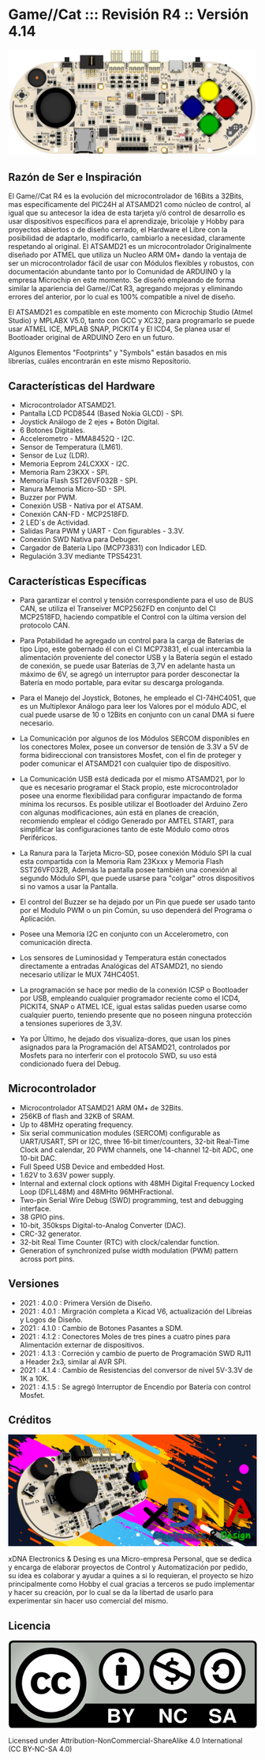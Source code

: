 # Game//Cat ::: Revisión R4 :: Versión 4.14

![](https://github.com/trunksx64/GAME_CAT_R4_KICAD/blob/main/Images/Front.png)

## Razón de Ser e Inspiración

El Game//Cat R4 es la evolución del microcontrolador de 16Bits a 32Bits, mas específicamente del PIC24H al ATSAMD21 como núcleo de control, al igual que su antecesor la idea de esta tarjeta y/ó control de desarrollo es usar dispositivos específicos para el aprendizaje, bricolaje y Hobby para proyectos abiertos o de diseño cerrado, el Hardware el Libre con la posibilidad de adaptarlo, modificarlo, cambiarlo a necesidad, claramente respetando al original. El ATSAMD21 es un microcontrolador Originalmente diseñado por ATMEL que utiliza un Nucleo ARM 0M+ dando la ventaja de ser un microcontrolador fácil de usar con Módulos flexibles y robustos, con documentación abundante tanto por lo Comunidad de ARDUINO y la empresa Microchip en este momento. Se diseñó empleando de forma similar la apariencia del Game//Cat R3, agregando mejoras y eliminando errores del anterior, por lo cual es 100% compatible a nivel de diseño.

El ATSAMD21 es compatible en este momento con Microchip Studio (Atmel Studio) y MPLABX V5.0, tanto con GCC y XC32, para programarlo se puede usar ATMEL ICE, MPLAB SNAP, PICKIT4 y El ICD4, Se planea usar el Bootloader original de ARDUINO Zero en un futuro.

Algunos Elementos "Footprints" y "Symbols" están basados en mis librerías, cuáles encontrarán en este mismo Repositorio.

## Características del Hardware

  * Microcontrolador ATSAMD21.
  * Pantalla LCD PCD8544 (Based Nokia GLCD) - SPI.
  * Joystick Análogo de 2 ejes + Botón Digital.
  * 6 Botones Digitales.
  * Accelerometro - MMA8452Q - I2C. 
  * Sensor de Temperatura (LM61).
  * Sensor de Luz (LDR).
  * Memoria Eeprom 24LCXXX - I2C.
  * Memoria Ram 23KXX - SPI.
  * Memoria Flash SST26VF032B - SPI.
  * Ranura Memoria Micro-SD - SPI.
  * Buzzer por PWM.
  * Conexión USB - Nativa por el ATSAM.
  * Conexión CAN-FD - MCP2518FD.
  * 2 LED´s de Actividad.
  * Salidas Para PWM y UART - Con figurables - 3.3V.
  * Conexión SWD Nativa para Debuger.
  * Cargador de Batería Lipo (MCP73831) con Indicador LED.
  * Regulación 3.3V mediante TPS54231.

## Características Específicas

* Para garantizar el control y tensión correspondiente para el uso de BUS CAN, se utiliza el Transeiver MCP2562FD en conjunto del CI MCP2518FD, haciendo compatible el Control con la última version del protocolo CAN.

* Para Potabilidad he agregado un control para la carga de Baterías de tipo Lipo, este gobernado él con el CI MCP73831, el cual intercambia la alimentación proveniente del conector USB y la Batería según el estado de conexión, se puede usar Baterías de 3,7V en adelante hasta un máximo de 6V, se agregó un interruptor para porder desconectar la Batería en modo portable, para evitar su descarga prologanda.

* Para el Manejo del Joystick, Botones, he empleado el CI-74HC4051, que es un Multiplexor Análogo para leer los Valores por el módulo ADC, el cual puede usarse de 10 o 12Bits en conjunto con un canal DMA si fuere necesario.

* La Comunicación por algunos de los Módulos SERCOM disponibles en los conectores Molex, posee un conversor de tensión de 3.3V a 5V de forma bidireccional con transistores Mosfet, con el fin de proteger y poder comunicar el ATSAMD21 con cualquier tipo de dispositivo.

* La Comunicación USB está dedicada por el mismo ATSAMD21, por lo que es necesario programar el Stack propio, este microcontrolador posee una enorme flexibilidad para configurar impactando de forma mínima los recursos. Es posible utilizar el Bootloader del Arduino Zero con algunas modificaciones, aún está en planes de creación, recomiendo emplear el código Generado por AMTEL START, para simplificar las configuraciones tanto de este Módulo como otros Periféricos.

* La Ranura para la Tarjeta Micro-SD, posee conexión Módulo SPI la cual esta compartida con la Memoria Ram 23Kxxx y Memoria Flash SST26VF032B, Además la pantalla posee también una conexión al segundo Módulo SPI, que puede usarse para "colgar" otros dispositivos si no vamos a usar la Pantalla.

* El control del Buzzer se ha dejado por un Pin que puede ser usado tanto por el Modulo PWM o un pin Común, su uso dependerá del Programa o Aplicación.

* Posee una Memoria I2C en conjunto con un Accelerometro, con comunicación directa.

* Los sensores de Luminosidad y Temperatura están conectados directamente a entradas Analógicas del ATSAMD21, no siendo necesario utilizar le MUX 74HC4051.

* La programación se hace por medio de la conexión ICSP o Bootloader por USB, empleando cualquier programador reciente como el ICD4, PICKIT4, SNAP o ATMEL ICE, igual estas salidas pueden usarse como cualquier puerto, teniendo presente que no poseen ninguna protección a tensiones superiores de 3,3V.

* Ya por Último, he dejado dos visualiza-dores, que usan los pines asignados para la Programación del ATSAMD21, controlados por Mosfets para no interferir con el protocolo SWD, su uso está condicionado fuera del Debug.

## Microcontrolador

  * Microcontrolador ATSAMD21 ARM 0M+ de 32Bits.
  * 256KB of flash and 32KB of SRAM.
  * Up to 48MHz operating frequency.
  * Six serial communication modules (SERCOM) configurable as UART/USART, SPI or I2C, three 16-bit timer/counters, 32-bit Real-Time Clock and calendar, 20 PWM channels, one 14-channel 12-bit ADC, one 10-bit DAC.
  * Full Speed USB Device and embedded Host.
  * 1.62V to 3.63V power supply.
  * Internal and external clock options with 48MH Digital Frequency Locked Loop (DFLL48M) and 48MHto 96MHFractional.
  * Two-pin Serial Wire Debug (SWD) programming, test and debugging interface.
  * 38 GPIO pins.
  * 10-bit, 350ksps Digital-to-Analog Converter (DAC).
  * CRC-32 generator.
  * 32-bit Real Time Counter (RTC) with clock/calendar function.
  * Generation of synchronized pulse width modulation (PWM) pattern across port pins.

## Versiones

* 2021 : 4.0.0 : Primera Versión de Diseño.
* 2021 : 4.0.1 : Mirgración completa a Kicad V6, actualización del Libreias y Logos de Diseño.
* 2021 : 4.1.0 : Cambio de Botones Pasantes a SDM.
* 2021 : 4.1.2 : Conectores Moles de tres pines a cuatro pines para Alimentación externar de dispositivos.
* 2021 : 4.1.3 : Correción y cambio de puerto de Programación SWD RJ11 a Header 2x3, similar al AVR SPI.
* 2021 : 4.1.4 : Cambio de Resistencias del conversor de nivel 5V-3.3V de 1K a 10K.
* 2021 : 4.1.5 : Se agregó Interruptor de Encendio por Batería con control Mosfet.

## Créditos

![](https://github.com/trunksx64/GAME_CAT_R4_KICAD/blob/main/Images/Banner_GameCat_R4.png)

xDNA Electronics & Desing es una Micro-empresa Personal, que se dedica y encarga de elaborar proyectos de Control y Automatización por pedido, su idea es colaborar y ayudar a quines a si lo requieran, el proyecto se hizo principalmente como Hobby el cual gracias a terceros se pudo implementar y hacer su creación, por lo cual se da la libertad de usarlo para experimentar sin hacer uso comercial del mismo.

## Licencia

![](https://github.com/trunksx64/GAME_CAT_R4_KICAD/blob/main/Images/Creative_Commons.png)

Licensed under Attribution-NonCommercial-ShareAlike 4.0 International (CC BY-NC-SA 4.0)
